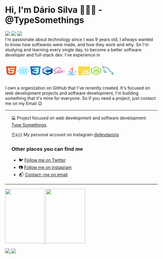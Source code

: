 # Hi, I'm Dário Silva 👨🏻‍💻 - @TypeSomethings
<div> 
<a href="https://instagram.com/devdariojs" target="_blank"><img src="https://img.shields.io/badge/-Instagram-%23E4405F?style=for-the-badge&logo=instagram&logoColor=white" target="_blank"></a>
<a href = "mailto:dariosilva13222@gmail.com"><img src="https://img.shields.io/badge/-Gmail-%23333?style=for-the-badge&logo=gmail&logoColor=white" target="_blank"></a>
<a href="https://www.linkedin.com/mwlite/in/d%C3%A1rio-silva-648651234" target="_blank"><img src="https://img.shields.io/badge/-LinkedIn-%230077B5?style=for-the-badge&logo=linkedin&logoColor=white" target="_blank"></a> 
</div>
I'm passionate about technology since I was 9 years old, I allways wanted to know how softwares were made, and how they work and why. So I'm studying and learning
every single day, to become a better software developer and full-stack dev.
I've experience in  

##

<div style="display:inline-flex"> <img align="center" alt="Dario-HTML" height="30" width="40" src="https://raw.githubusercontent.com/devicons/devicon/master/icons/html5/html5-original.svg"> <img align="center" alt="Dario-React" height="30" width="40" src="https://raw.githubusercontent.com/devicons/devicon/master/icons/react/react-original.svg"> <img align="center" alt="Dario-CSS" height="30" width="40" src="https://raw.githubusercontent.com/devicons/devicon/master/icons/css3/css3-original.svg"> <img align="center" alt="Dario-C" height="30" width="40" src="https://raw.githubusercontent.com/devicons/devicon/master/icons/c/c-original.svg"> 
<img align="center" alt="Dario-SCSS" height="30" width="40" src="https://raw.githubusercontent.com/devicons/devicon/master/icons/sass/sass-original.svg">  <img align="center" alt="Dario-JAVA" height="30" width="40" src="https://raw.githubusercontent.com/devicons/devicon/master/icons/java/java-original.svg"> <img align="center" alt="Dario-Js" height="30" width="40" src="https://raw.githubusercontent.com/devicons/devicon/master/icons/javascript/javascript-plain.svg"><img align="center" alt="Dario-Node" height="30" width="40" src="https://raw.githubusercontent.com/devicons/devicon/master/icons/nodejs/nodejs-plain.svg"> <img align="center" alt="Dariomysql" height="30" width="40" src="https://raw.githubusercontent.com/devicons/devicon/master/icons/mysql/mysql-plain.svg"> </div>

##

I own a organization on GitHub that I've recently created. It's focused on web development projects and software development, I'm building something that it's mine for everyone. So if you need a project, just contact me on my Email 😉
<table border="0" cellspacing="0" cellpadding="0">
<tr>
<td style="border: 0";>
</td>
<td style="border: 0";>
<p>
💻 Project focused on web development and software development <a href="https://github.com/TypeSomethings">Type Somethings<a/>.
</p>
<p>
☝️🇦🇴 My personal account on Instagram <a href="https://www.instagram.com/devdariojs/">@devdariojs</a>
</p>
<h3>Other places you can find me</h3>
<ul>
<li>
🐦 <a href="https://twitter.com/dariosilvadv">Follow me on Twitter</a>
</li>
<li>
📷 <a href="https://www.instagram.com/devdariojs/">Follow me on instagram</a>
</li>
<li>
📬 <a href=mailto:dariosilva13222v@gmail.com>Contact-me on email</a>
</li>
</ul>
</td>
</tr>
</table>
<div>
  <a href="https://github.com/DevDario">
  <img height="180em" width="130rem" src="https://github-readme-stats.vercel.app/api?username=DevDario&show_icons=true&theme=dracula&include_all_commits=true&count_private=true"/>
  <img height="180em" width="130rem" src="https://github-readme-stats.vercel.app/api/top-langs/?username=DevDario&layout=compact&langs_count=7&theme=dracula"/>

![](http://github-profile-summary-cards.vercel.app/api/cards/profile-details?username=DevDario&theme=nord_dark) ![](https://github-readme-streak-stats.herokuapp.com/?user=DevDario&hide_border=true&date_format=M%20j%5B%2C%20Y%5D&background=2D3742&stroke=2D3742&ring=6bbbca&fire=6bbbca&currStreakNum=fff&sideNums=6bbbca&currStreakLabel=6bbbca&sideLabels=fff&dates=fff)
</div>
